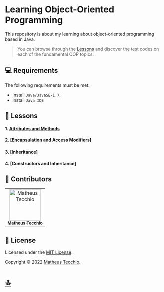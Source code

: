# Learning Object-Oriented Programming
This repository is about my learning about object-oriented programming based in Java.

> You can browse through the [Lessons](./Lessons) and discover the test codes on each of the fundamental OOP topics.

## 💻 Requirements

The following requirements must be met:

* Install `Java/JavaSE-1.7`.
* Install `Java IDE`







## 📖 Lessons
#### 1. [Attributes and Methods](./Lessons/1._ttributes_ans_methods)
#### 2. [Encapsulation and Access Modifiers]
#### 3. [Inheritance]
#### 4. [Constructors and Inheritance]





## 📛 Contributors

<table>
  <tr>
    <td align="center">
      <a href="#">
        <img src="https://avatars.githubusercontent.com/u/52295230?v=4" width="100px;" alt="Matheus Tecchio"/><br>
        <sub>
          <b>Matheus Tecchio</b>
        </sub>
      </a>
    </td>
</table>
  
## 📝 License

Licensed under the  [MIT License](./LICENSE).

Copyright © 2022 [Matheus Tecchio](https://github.com/matheustecchio).

# [🔝](#Project-Name)<br>
